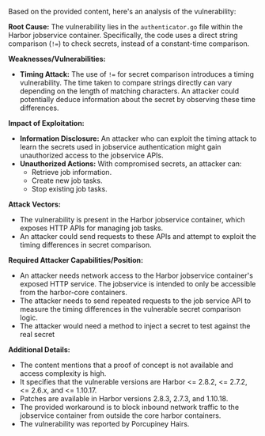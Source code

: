 Based on the provided content, here's an analysis of the vulnerability:

**Root Cause:**
The vulnerability lies in the `authenticator.go` file within the Harbor jobservice container. Specifically, the code uses a direct string comparison (`!=`) to check secrets, instead of a constant-time comparison.

**Weaknesses/Vulnerabilities:**
- **Timing Attack:** The use of `!=` for secret comparison introduces a timing vulnerability. The time taken to compare strings directly can vary depending on the length of matching characters. An attacker could potentially deduce information about the secret by observing these time differences.

**Impact of Exploitation:**
- **Information Disclosure:** An attacker who can exploit the timing attack to learn the secrets used in jobservice authentication might gain unauthorized access to the jobservice APIs.
- **Unauthorized Actions:** With compromised secrets, an attacker can:
   - Retrieve job information.
   - Create new job tasks.
   - Stop existing job tasks.

**Attack Vectors:**
- The vulnerability is present in the Harbor jobservice container, which exposes HTTP APIs for managing job tasks.
- An attacker could send requests to these APIs and attempt to exploit the timing differences in secret comparison.

**Required Attacker Capabilities/Position:**
- An attacker needs network access to the Harbor jobservice container's exposed HTTP service. The jobservice is intended to only be accessible from the harbor-core containers.
- The attacker needs to send repeated requests to the job service API to measure the timing differences in the vulnerable secret comparison logic.
- The attacker would need a method to inject a secret to test against the real secret

**Additional Details:**
- The content mentions that a proof of concept is not available and access complexity is high.
- It specifies that the vulnerable versions are Harbor <= 2.8.2, <= 2.7.2, <= 2.6.x, and <= 1.10.17.
- Patches are available in Harbor versions 2.8.3, 2.7.3, and 1.10.18.
- The provided workaround is to block inbound network traffic to the jobservice container from outside the core harbor containers.
- The vulnerability was reported by Porcupiney Hairs.